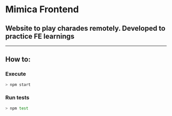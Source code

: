 # Mimica Frontend
## Website to play charades remotely. Developed to practice FE learnings

---

## How to:

### Execute
```sh
> npm start
  ```

### Run tests
```sh
> npm test
```
